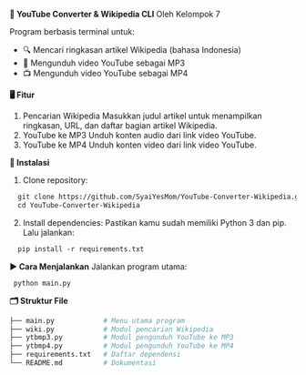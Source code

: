 **🧠 YouTube Converter & Wikipedia CLI**
Oleh Kelompok 7

Program berbasis terminal untuk:
   - 🔍 Mencari ringkasan artikel Wikipedia (bahasa Indonesia)
   - 🎵 Mengunduh video YouTube sebagai MP3
   - 📺 Mengunduh video YouTube sebagai MP4

**🖥️ Fitur**
  1. Pencarian Wikipedia
      Masukkan judul artikel untuk menampilkan ringkasan, URL, dan daftar bagian artikel Wikipedia.
  2. YouTube ke MP3
      Unduh konten audio dari link video YouTube.
  3. YouTube ke MP4
      Unduh konten video dari link video YouTube.

**🔧 Instalasi**
  1. Clone repository:
     
```graphql
  git clone https://github.com/SyaiYesMom/YouTube-Converter-Wikipedia.git
  cd YouTube-Converter-Wikipedia
```

  2. Install dependencies:
      Pastikan kamu sudah memiliki Python 3 dan pip.
      Lalu jalankan:

```graphql
  pip install -r requirements.txt
```

**▶️ Cara Menjalankan**
Jalankan program utama:

     python main.py

**🗂️ Struktur File**

```graphql
├── main.py            # Menu utama program
├── wiki.py            # Modul pencarian Wikipedia
├── ytbmp3.py          # Modul pengunduh YouTube ke MP3
├── ytbmp4.py          # Modul pengunduh YouTube ke MP4
├── requirements.txt   # Daftar dependensi
└── README.md          # Dokumentasi
```


